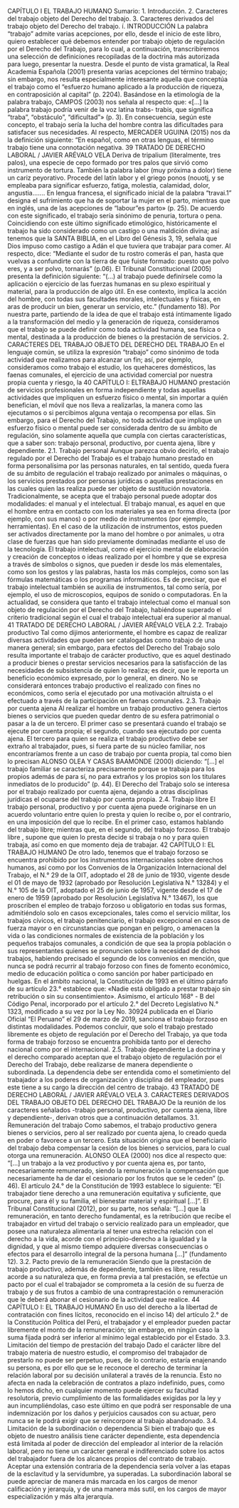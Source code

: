 CAPÍTULO I
EL TRABAJO HUMANO
Sumario: 1. Introducción. 2. Caracteres del trabajo objeto del Derecho del trabajo.
3. Caracteres derivados del trabajo objeto del Derecho del trabajo.
í. INTRODUCCIÓN
La palabra “trabajo” admite varias acepciones, por ello, desde el inicio de este libro, quiero establecer qué debemos entender por trabajo objeto de regulación por el Derecho del Trabajo, para lo cual, a continuación, transcribiremos una selección de definiciones recopiladas de la doctrina más autorizada para luego, presentar la nuestra.
Desde el punto de vista gramatical, la Real Academia Española (2001) presenta varias acepciones del término trabajo; sin embargo, nos resulta especialmente interesante aquella que conceptúa el trabajo como el “esfuerzo humano aplicado a la producción de riqueza, en contraposición al capital” (p. 2204).
Basándose en la etimología de la palabra trabajo, CAMPOS (2003) nos señala al respecto que: «[...] la palabra trabajo podría venir de la voz latina trabs- trabis, que significa “traba”, “obstáculo”, “dificultad”» (p. 3).
En consecuencia, según este concepto, el trabajo sería la lucha del hombre contra las dificultades para satisfacer sus necesidades.
Al respecto, MERCADER UGUINA (2015) nos da la definición siguiente:
“En español, como en otras lenguas, el término trabajo tiene una connotación negativa.
39
TRATADO DE DERECHO LABORAL / JAVIER ARÉVALO VELA
Deriva de tripalium (literalmente, tres palos), una especie de cepo formado por tres palos que sirvió como instrumento de tortura. También la palabra labor (muy próxima a dolor) tiene un cariz peyorativo. Procede del latín labor y el griego ponos (nouotj, y se empleaba para significar esfuerzo, fatiga, molestia, calamidad, dolor, angustia.......
En lengua francesa, el significado inicial de la palabra “travai.1” designa el sufrimiento que ha de soportar la mujer en el parto, mientras que en inglés, una de las acepciones de “labour”es parto» (p. 25).
De acuerdo con este significado, el trabajo sería sinónimo de penuria, tortura o pena.
Coincidiendo con este último significado etimológico, históricamente el trabajo ha sido considerado como un castigo o una maldición divina; así tenemos que la SANTA BIBLIA, en el Libro del Génesis 3, 19, señala que Dios impuso como castigo a Adán el que tuviera que trabajar para comer. Al respecto, dice: “Mediante el sudor de tu rostro comerás el pan, hasta que vuelvas a confundirte con la tierra de que fuiste formado: puesto que polvo eres, y a ser polvo, tornarás” (p.06).
El Tribunal Constitucional (2005) presenta la definición siguiente: “(...) al trabajo puede definírsele como la aplicación o ejercicio de las fuerzas humanas en su plexo espiritual y material, para la producción de algo útil. En ese contexto, implica la acción del hombre, con todas sus facultades morales, intelectuales y físicas, en aras de producir un bien, generar un servicio, etc.” (fundamento 18).
Por nuestra parte, partiendo de la idea de que el trabajo está íntimamente ligado a la transformación del medio y la generación de riqueza, consideramos que el trabajo se puede definir como toda actividad humana, sea física o mental, destinada a la producción de bienes o la prestación de servicios.
2.
CARACTERES DEL TRABAJO OBJETO DEL DERECHO DEL TRABAJO
En el lenguaje común, se utiliza la expresión “trabajo” como sinónimo de toda actividad que realizamos para alcanzar un fin; así, por ejemplo, consideramos como trabajo el estudio, los quehaceres domésticos, las faenas comunales, el ejercicio de una actividad comercial por nuestra propia cuenta y riesgo, la
40
CAPÍTULO I: ELTRABAJO HUMANO
prestación de servicios profesionales en forma independiente y todas aquellas actividades que impliquen un esfuerzo físico o mental, sin importar a quién benefician, el móvil que nos lleva a realizarlas, la manera como las ejecutamos o si percibimos alguna ventaja o recompensa por ellas. Sin embargo, para el Derecho del Trabajo, no toda actividad que implique un esfuerzo físico o mental puede ser considerada dentro de su ámbito de regulación, sino solamente aquella que cumpla con ciertas características, que a saber son: trabajo personal, productivo, por cuenta ajena, libre y dependiente.
2.1.
Trabajo personal
Aunque parezca obvio decirlo, el trabajo regulado por el Derecho del Trabajo es el trabajo humano prestado en forma personalísima por las personas naturales, en tal sentido, queda fuera de su ámbito de regulación el trabajo realizado por animales o máquinas, o los servicios prestados por personas jurídicas o aquellas prestaciones en las cuales quien las realiza puede ser objeto de sustitución novatoría.
Tradicionalmente, se acepta que el trabajo personal puede adoptar dos modalidades: el manual y el intelectual.
El trabajo manual, es aquel en que el hombre entra en contacto con los materiales ya sea en forma directa (por ejemplo, con sus manos) o por medio de instrumentos (por ejemplo, herramientas). En el caso de la utilización de instrumentos, estos pueden ser activados directamente por la mano del hombre o por animales, u otra clase de fuerzas que han sido previamente dominadas mediante el uso de la tecnología.
El trabajo intelectual, como el ejercicio mental de elaboración y creación de conceptos o ideas realizado por el hombre y que se expresa a través de símbolos o signos, que pueden ir desde los más elementales, como son los gestos y las palabras, hasta los más complejos, como son las fórmulas matemáticas o los programas informáticos. Es de precisar, que el trabajo intelectual también se auxilia de instrumentos, tal como sería, por ejemplo, el uso de microscopios, equipos de sonido o computadoras.
En la actualidad, se considera que tanto el trabajo intelectual como el manual son objeto de regulación por el Derecho del Trabajo, habiéndose superado el criterio tradicional según el cual el trabajo intelectual era superior al manual.
41
TRATADO DE DERECHO LABORAL / JAVIER ARÉVALO VELA
2.2.
Trabajo productivo
Tal como dijimos anteriormente, el hombre es capaz de realizar diversas actividades que pueden ser catalogadas como trabajo de una manera general; sin embargo, para efectos del Derecho del Trabajo solo resulta importante el trabajo de carácter productivo, que es aquel destinado a producir bienes o prestar servicios necesarios para la satisfacción de las necesidades de subsistencia de quien lo realiza; es decir, que le reporta un beneficio económico expresado, por lo general, en dinero.
No se considerará entonces trabajo productivo el realizado con fines no económicos, como sería el ejecutado por una motivación altruista o el efectuado a través de la participación en faenas comunales.
2.3.
Trabajo por cuenta ajena
Al realizar el hombre un trabajo productivo genera ciertos bienes o servicios que pueden quedar dentro de su esfera patrimonial o pasar a la de un tercero. El primer caso se presentará cuando el trabajo se ejecute por cuenta propia; el segundo, cuando sea ejecutado por cuenta ajena.
El tercero para quien se realiza el trabajo productivo debe ser extraño al trabajador, pues, si fuera parte de su núcleo familiar, nos encontraríamos frente a un caso de trabajo por cuenta propia, tal como bien lo precisan ALONSO OLEA Y CASAS BAAMONDE (2000) diciendo: “[...] el trabajo familiar se caracteriza precisamente porque se trabaja para los propios además de para sí, no para extraños y los propios son los titulares inmediatos de lo producido” (p. 44).
El Derecho del Trabajo solo se interesa por el trabajo realizado por cuenta ajena, dejando a otras disciplinas jurídicas el ocuparse del trabajo por cuenta propia.
2.4.
Trabajo libre
El trabajo personal, productivo y por cuenta ajena puede originarse en un acuerdo voluntario entre quien lo presta y quien lo recibe o, por el contrario, en una imposición del que lo recibe. En el primer caso, estamos hablando del trabajo libre; mientras que, en el segundo, del trabajo forzoso.
El trabajo libre , supone que quien lo presta decide si trabaja o no y para quien trabaja, así como en que momento deja de trabajar.
42
CAPÍTULO I: EL TRABAJO HUMANO
De otro lado, tenemos que el trabajo forzoso se encuentra prohibido por los instrumentos internacionales sobre derechos humanos, así como por los Convenios de la Organización Internacional del Trabajo, el N.° 29 de la OIT, adoptado el 28 de junio de 1930, vigente desde el 01 de mayo de 1932 (aprobado por Resolución Legislativa N.° 13284) y el N.° 105 de la OIT, adoptado el 25 de junio de 1957, vigente desde el 17 de enero de 1959 (aprobado por Resolución Legislativa N.° 13467), los que proscriben el empleo de trabajo forzoso u obligatorio en todas sus formas, admitiéndolo solo en casos excepcionales, tales como el servicio militar, los trabajos cívicos, el trabajo penitenciario, el trabajo excepcional en casos de fuerza mayor o en circunstancias que pongan en peligro, o amenacen la vida o las condiciones normales de existencia de la población y los pequeños trabajos comunales, a condición de que sea la propia población o sus representantes quienes se pronuncien sobre la necesidad de dichos trabajos, habiendo precisado el segundo de los convenios en mención, que nunca se podrá recurrir al trabajo forzoso con fines de fomento económico, medio de educación política o como sanción por haber participado en huelgas.
En el ámbito nacional, la Constitución de 1993 en el último párrafo de su artículo 23.° establece que: «Nadie está obligado a prestar trabajo sin retribución o sin su consentimiento».
Asimismo, el artículo 168° - B del Código Penal, incorporado por el artículo 2.° del Decreto Legislativo N.° 1323, modificado a su vez por la Ley No. 30924 publicada en el Diario Oficial “El Peruano” el 29 de marzo de 2019, sanciona el trabajo forzoso en distintas modalidades.
Podemos concluir, que solo el trabajo prestado libremente es objeto de regulación por el Derecho del Trabajo, ya que toda forma de trabajo forzoso se encuentra prohibida tanto por el derecho nacional como por el internacional.
2.5.
Trabajo dependiente
La doctrina y el derecho comparado aceptan que el trabajo objeto de regulación por el Derecho del Trabajo, debe realizarse de manera dependiente o subordinada.
La dependencia debe ser entendida como el sometimiento del trabajador a los poderes de organización y disciplina del empleador, pues este tiene a su cargo la dirección del centro de trabajo.
43
TRATADO DE DERECHO LABORAL / JAVIER ARÉVALO VELA
3.
CARACTERES DERIVADOS DEL TRABAJO OBJETO DEL DERECHO DEL TRABAJO
De la reunión de los caracteres señalados -trabajo personal, productivo, por cuenta ajena, libre y dependiente-, derivan otros que a continuación detallamos.
3.1.
Remuneración del trabajo
Como sabemos, el trabajo productivo genera bienes o servicios, pero al ser realizado por cuenta ajena, lo creado queda en poder o favorece a un tercero. Esta situación origina que el beneficiario del trabajo deba compensar la cesión de los bienes o servicios, para lo cual otorga una remuneración.
ALONSO OLEA (2000) nos dice al respecto que: “[...] un trabajo a la vez productivo y por cuenta ajena es, por tanto, necesariamente remunerado, siendo la remuneración la compensación que necesariamente ha de dar el cesionario por los frutos que se le ceden” (p. 46).
El artículo 24.° de la Constitución de 1993 establece lo siguiente: “El trabajador tiene derecho a una remuneración equitativa y suficiente, que procure, para él y su familia, el bienestar material y espiritual [...]”.
El Tribunal Constitucional (2012), por su parte, nos señala:
“[...] que la remuneración, en tanto derecho fundamental, es la retribución que recibe el trabajador en virtud del trabajo o servicio realizado para un empleador, que posee una naturaleza alimentaria al tener una estrecha relación con el derecho a la vida, acorde con el principio-derecho a la igualdad y la dignidad, y que al mismo tiempo adquiere diversas consecuencias o efectos para el desarrollo integral de la persona humana [...]” (fundamento 12).
3.2.
Pacto previo de la remuneración
Siendo que la prestación de trabajo productivo, además de dependiente, también es libre, resulta acorde a su naturaleza que, en forma previa a tal prestación, se efectúe un pacto por el cual el trabajador se comprometa a la cesión de su fuerza de trabajo y de sus frutos a cambio de una contraprestación o remuneración que le deberá abonar el cesionario de la actividad que realice.
44
CAPÍTULO I: EL TRABAJO HUMANO
En uso del derecho a la libertad de contratación con fines lícitos, reconocido en el inciso 14) del artículo 2.° de la Constitución Política del Perú, el trabajador y el empleador pueden pactar libremente el monto de la remuneración; sin embargo, en ningún caso la suma fijada podrá ser inferior al mínimo legal establecido por el Estado.
3.3.
Limitación del tiempo de prestación del trabajo
Dado el carácter libre del trabajo materia de nuestro estudio, el compromiso del trabajador de prestarlo no puede ser perpetuo, pues, de lo contrario, estaría enajenando su persona, es por ello que se le reconoce el derecho de terminar la relación laboral por su decisión unilateral a través de la renuncia.
Esto no afecta en nada la celebración de contratos a plazo indefinido, pues, como lo hemos dicho, en cualquier momento puede ejercer su facultad resolutoria, previo cumplimiento de las formalidades exigidas por la ley y aun incumpliéndolas, caso este último en que podrá ser responsable de una indemnización por los daños y perjuicios causados con su actuar, pero nunca se le podrá exigir que se reincorpore al trabajo abandonado.
3.4.
Limitación de la subordinación o dependencia
Si bien el trabajo que es objeto de nuestro análisis tiene carácter dependiente, esta dependencia está limitada al poder de dirección del empleador al interior de la relación laboral, pero no tiene un carácter general e indiferenciado sobre los actos del trabajador fuera de los alcances propios del contrato de trabajo. Aceptar una extensión contraria de la dependencia sería volver a las etapas de la esclavitud y la servidumbre, ya superadas.
La subordinación laboral se puede apreciar de manera más marcada en los cargos de menor calificación y jerarquía, y de una manera más sutil, en los cargos de mayor especialización y más alta jerarquía.
